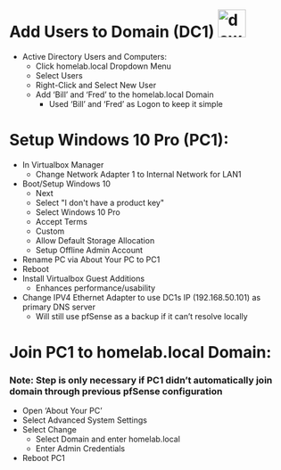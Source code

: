 # Add Users to Domain (DC1) <img width="50" height="50" alt="download" src="https://github.com/user-attachments/assets/79726ec2-4d77-4c8b-abca-60190640e3c6" /> 
- Active Directory Users and Computers:
  - Click homelab.local Dropdown Menu
  - Select Users
  - Right-Click and Select New User 
  - Add ‘Bill’ and ‘Fred’ to the homelab.local Domain
    - Used ‘Bill’ and ‘Fred’ as Logon to keep it simple 
# Setup Windows 10 Pro (PC1): 
- In Virtualbox Manager
  - Change Network Adapter 1 to Internal Network for LAN1
- Boot/Setup Windows 10
  - Next
  - Select "I don't have a product key"
  - Select Windows 10 Pro
  - Accept Terms
  - Custom
  - Allow Default Storage Allocation 
  - Setup Offline Admin Account 
- Rename PC via About Your PC to PC1 
- Reboot
- Install Virtualbox Guest Additions 
  - Enhances performance/usability 
- Change IPV4 Ethernet Adapter to use DC1s IP (192.168.50.101) as primary DNS server
  - Will still use pfSense as a backup if it can’t resolve locally
# Join PC1 to homelab.local Domain: 
### Note: Step is only necessary if PC1 didn’t automatically join domain through previous pfSense configuration
- Open ‘About Your PC’ 
- Select Advanced System Settings
- Select Change 
  - Select Domain and enter homelab.local
  - Enter Admin Credentials 
- Reboot PC1
